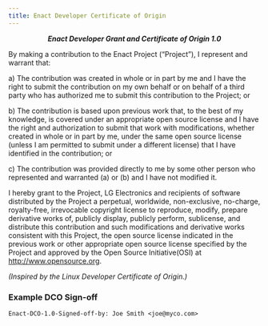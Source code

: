 ```yaml
---
title: Enact Developer Certificate of Origin
---
```


<p style='text-align:center;'><strong><em>Enact Developer Grant and Certificate of Origin 1.0</em></strong></p>

By making a contribution to the Enact Project (“Project”), I represent and warrant that:

a)	The contribution was created in whole or in part by me and I have the right to submit the contribution on my own behalf
or on behalf of a third party who has authorized me to submit this contribution to the Project; or

b)	The contribution is based upon previous work that, to the best of my knowledge, is covered under an appropriate open
source license and I have the right and authorization to submit that work with modifications, whether created in whole or
in part by me, under the same open source license (unless I am permitted to submit under a different license) that I have
identified in the contribution; or

c)	The contribution was provided directly to me by some other person who represented and warranted (a) or (b) and I have
not modified it.

I hereby grant to the Project, LG Electronics and recipients of software distributed by the Project a perpetual, worldwide,
non-exclusive, no-charge, royalty-free, irrevocable copyright license to reproduce, modify, prepare derivative works of,
publicly display, publicly perform, sublicense, and distribute this contribution and such modifications and derivative works
consistent with this Project, the open source license indicated in the previous work or other appropriate open source license
specified by the Project and approved by the Open Source Initiative(OSI) at http://www.opensource.org.

*(Inspired by the Linux Developer Certificate of Origin.)*

### Example DCO Sign-off

	Enact-DCO-1.0-Signed-off-by: Joe Smith <joe@myco.com>
